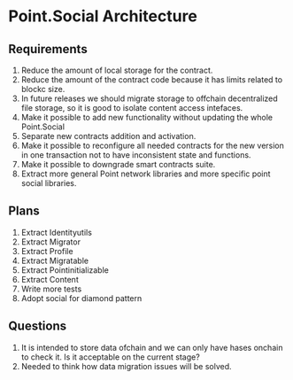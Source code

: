 # Point.Social Architecture

## Requirements

1. Reduce the amount of local storage for the contract.
2. Reduce the amount of the contract code because it has limits related to blockc size.
3. In future releases we should migrate storage to offchain decentralized file storage, so it is good to isolate content access intefaces.
4. Make it possible to add new functionality without updating the whole Point.Social
5. Separate new contracts addition and activation.
6. Make it possible to reconfigure all needed contracts for the new version in one transaction not to have inconsistent state and functions.
7. Make it possible to downgrade smart contracts suite.
8. Extract more general Point network libraries and more specific point social libraries.

## Plans
1. Extract Identityutils
2. Extract Migrator
3. Extract Profile
4. Extract Migratable
5. Extract Pointinitializable
6. Extract Content
7. Write more tests
8. Adopt social for diamond pattern

## Questions
1. It is intended to store data ofchain and we can only have hases onchain to check it. Is it acceptable on the current stage?
2. Needed to think how data migration issues will be solved.